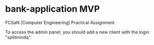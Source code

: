 # bank-application MVP
FCSaN |Computer Engineering| Practical Assignment

To access the admin panel, you should add a new client with the login "splitmindq".

